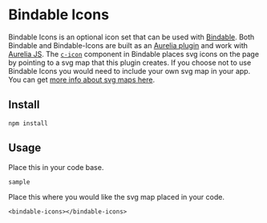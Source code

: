 # Bindable Icons

Bindable Icons is an optional icon set that can be used with [Bindable](). Both Bindable and Bindable-Icons are built as an [Aurelia plugin]() and work with [Aurelia JS](). The [`c-icon`]() component in Bindable places svg icons on the page by pointing to a svg map that this plugin creates. If you choose not to use Bindable Icons you would need to include your own svg map in your app. You can get [more info about svg maps here](). 

## Install

`npm install `

## Usage

Place this in your code base.

`sample`

Place this where you would like the svg map placed in your code.

`<bindable-icons></bindable-icons>`
